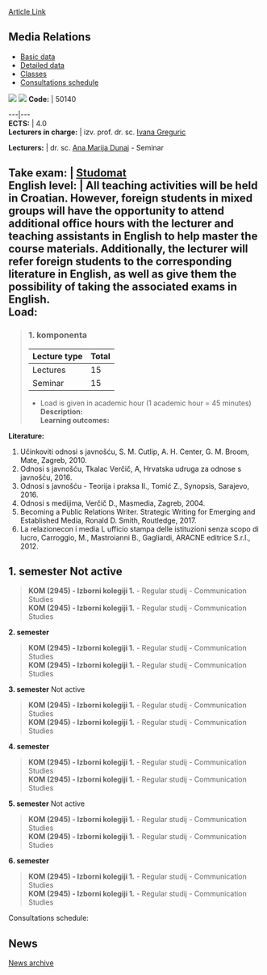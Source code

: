 [Article Link](https://www.fhs.hr/en/course/medrel)

## Media Relations
  * [Basic data](https://www.fhs.hr/en/course/medrel#v1id-523803_791074_1_0 "Basic data")
  * [Detailed data](https://www.fhs.hr/en/course/medrel#v1id-523803_791074_1_1 "Detailed data")
  * [Classes](https://www.fhs.hr/en/course/medrel#v1id-523803_791074_1_2 "Classes")
  * [Consultations schedule](https://www.fhs.hr/en/course/medrel#v1id-523803_791074_1_3 "Consultations schedule")


[![](https://www.fhs.hr/img/flags/gif/hr.gif)](https://www.fhs.hr/predmet/osm) [![](https://www.fhs.hr/img/flags/gif/gb.gif)](https://www.fhs.hr/en/course/medrel)
**Code:** |  50140  
  
---|---  
**ECTS:** |  4.0   
**Lecturers in charge:** |  izv. prof. dr. sc. [Ivana Greguric](https://www.fhs.hr/staff/ivana.greguric)   
  
**Lecturers:** |  dr. sc. [Ana Marija Dunaj](https://www.fhs.hr/djelatnik/ana_marija.dunaj) - Seminar  
  
**Take exam:** |  [Studomat](http://www.isvu.hr/studomat)  
**English level:** |  All teaching activities will be held in Croatian. However, foreign students in mixed groups will have the opportunity to attend additional office hours with the lecturer and teaching assistants in English to help master the course materials. Additionally, the lecturer will refer foreign students to the corresponding literature in English, as well as give them the possibility of taking the associated exams in English.   
**Load:**  
---  
> ### 1. komponenta
> | Lecture type | Total  
> ---|---  
> Lectures | 15  
> Seminar | 15  
> * Load is given in academic hour (1 academic hour = 45 minutes)   
**Description:**  
> **Learning outcomes:**  

  
**Literature:**  
  1. Učinkoviti odnosi s javnošću, S. M. Cutlip, A. H. Center, G. M. Broom, Mate, Zagreb, 2010. 
  2. Odnosi s javnošću, Tkalac Verčič, A, Hrvatska udruga za odnose s javnošću, 2016. 
  3. Odnosi s javnošću - Teorija i praksa II., Tomić Z., Synopsis, Sarajevo, 2016. 
  4. Odnosi s medijima, Verčič D., Masmedia, Zagreb, 2004. 
  5. Becoming a Public Relations Writer. Strategic Writing for Emerging and Established Media, Ronald D. Smith, Routledge, 2017. 
  6. La relazionecon i media L ufficio stampa delle istituzioni senza scopo di lucro, Carroggio, M., Mastroianni B., Gagliardi, ARACNE editrice S.r.l., 2012. 

  
**1. semester** Not active  
---  
> **KOM (2945) - Izborni kolegiji 1.** - Regular studij - Communication Studies  
>  **KOM (2945) - Izborni kolegiji 1.** - Regular studij - Communication Studies  
>   
  
**2. semester**  
> **KOM (2945) - Izborni kolegiji 1.** - Regular studij - Communication Studies  
>  **KOM (2945) - Izborni kolegiji 1.** - Regular studij - Communication Studies  
>   
  
**3. semester** Not active  
> **KOM (2945) - Izborni kolegiji 1.** - Regular studij - Communication Studies  
>  **KOM (2945) - Izborni kolegiji 1.** - Regular studij - Communication Studies  
>   
  
**4. semester**  
> **KOM (2945) - Izborni kolegiji 1.** - Regular studij - Communication Studies  
>  **KOM (2945) - Izborni kolegiji 1.** - Regular studij - Communication Studies  
>   
  
**5. semester** Not active  
> **KOM (2945) - Izborni kolegiji 1.** - Regular studij - Communication Studies  
>  **KOM (2945) - Izborni kolegiji 1.** - Regular studij - Communication Studies  
>   
  
**6. semester**  
> **KOM (2945) - Izborni kolegiji 1.** - Regular studij - Communication Studies  
>  **KOM (2945) - Izborni kolegiji 1.** - Regular studij - Communication Studies  
>   
Consultations schedule: 


## News
[News archive](https://www.fhs.hr/en/course/medrel?@=20pms#news_80535 "News archive")
